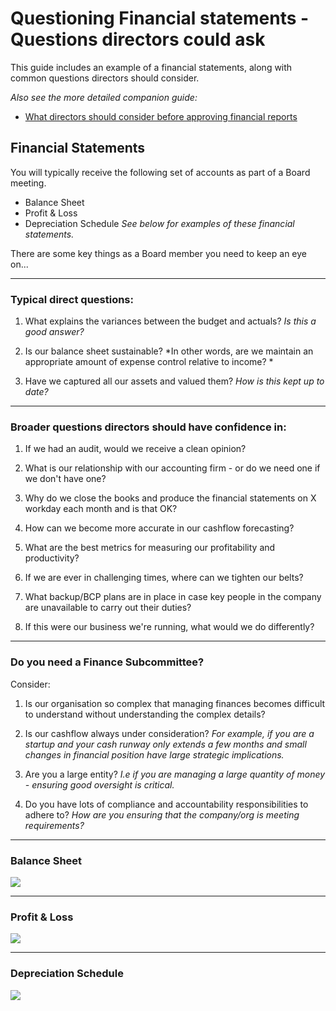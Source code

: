 # Questioning Financial statements - Questions directors could ask

This guide includes an example of a financial statements, along with common questions directors should consider. 

*Also see the more detailed companion guide:*
* [What directors should consider before approving financial reports](approving-financials.md)

## Financial Statements

You will typically receive the following set of accounts as part of a Board meeting. 

* Balance Sheet
* Profit & Loss
* Depreciation Schedule
*See below for examples of these financial statements.*

There are some key things as a Board member you need to keep an eye on...

---


### Typical direct questions:

1. What explains the variances between the budget and actuals? *Is this a good answer?*

2. Is our balance sheet sustainable? *In other words, are we maintain an appropriate amount of expense control relative to income? *

3. Have we captured all our assets and valued them? *How is this kept up to date?*

---

### Broader questions directors should have confidence in:

1. If we had an audit, would we receive a clean opinion?

2. What is our relationship with our accounting firm - or do we need one if we don't have one?

3. Why do we close the books and produce the financial statements on X workday each month and is that OK?

4. How can we become more accurate in our cashflow forecasting?

5. What are the best metrics for measuring our profitability and productivity?

6. If we are ever in challenging times, where can we tighten our belts?

7. What backup/BCP plans are in place in case key people in the company are unavailable to carry out their duties?

8. If this were our business we're running, what would we do differently?

---
### Do you need a Finance Subcommittee?

Consider:

1. Is our organisation so complex that managing finances becomes difficult to understand without understanding the complex details?

2. Is our cashflow always under consideration? *For example, if you are a startup and your cash runway only extends a few months and small changes in financial position have large strategic implications.*

3. Are you a large entity? *I.e if you are managing a large quantity of money - ensuring good oversight is critical.*

4. Do you have lots of compliance and accountability responsibilities to adhere to? *How are you ensuring that the company/org is meeting requirements?*

---


### Balance Sheet

![](https://i.imgur.com/nKBOlpz.png)

---


### Profit & Loss 

![](https://i.imgur.com/5gU8W5j.png)


---

### Depreciation Schedule

![](https://i.imgur.com/oNttwoL.png)

